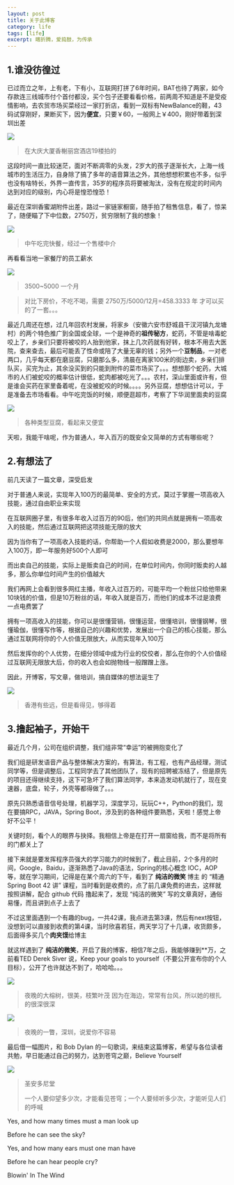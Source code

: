 ```yaml
---
layout: post
title: 关于此博客
category: life
tags: [life]
excerpt: 瞎折腾，爱捣鼓，为传承
---
```


## 1.谁没彷徨过

已过而立之年，上有老，下有小，互联网打拼了6年时间，BAT也待了两家，如今存款连三线城市付个首付都没，买个包子还要看看价格，前两周不知道是不是受疫情影响，去农贸市场买菜经过一家打折店，看到一双标有NewBalance的鞋，43码试穿刚好，果断买下，因为**便宜**，只要￥60，一般网上￥400，刚好带着到深圳出差

![](/assets/images/2020/life/newbalance01.JPG)
>在大庆大厦香榭丽宫酒店19楼拍的

这段时间一直比较迷茫，面对不断凋零的头发，2岁大的孩子逐渐长大，上海一线城市的生活压力，自身除了搞了多年的语音算法之外，其他想想积累也不多，似乎也没有啥特长，外界一直传言，35岁的程序员将要被淘汰，没有在规定的时间内达到对应的级别，内心将是惶恐惶恐！

最近在深圳香蜜湖附件出差，路过一家链家橱窗，随手拍了租售信息，看了，惊呆了，随便瞄了下中位数，2750万，贫穷限制了我的想象！

![](/assets/images/2020/life/shenzhen02.JPG)
>中午吃完快餐，经过一个售楼中介

再看看当地一家餐厅的员工薪水

![](/assets/images/2020/life/shenzhen03.JPG)
> 3500~5000 一个月

> 对比下房价，不吃不喝，需要 2750万/5000/12月=458.3333 年 才可以买的了一套。。。

最近几周还在想，过几年回农村发展，将家乡（安徽六安市舒城县干汊河镇九龙塘村）的两个特色推广到全国或全球，一个是神奇的**祖传秘方**，蛇药，不管是啥毒蛇咬上了，乡亲们只要将被咬的人抬到他家，抹上几次药就有好转，根本不用去大医院，查来查去，最后可能丢了性命或陪了大量无辜的钱；另外一个**豆制品**，一对老两口，几乎每天都在磨豆腐，只磨那么多，清晨在离家100米的街边卖，乡亲们排队买，买完为止，其余没买到的只能到附件的菜市场买了。。。想想那个蛇药，大城市的人们被蛇咬的概率估计很低，蛇肉都被吃光了。。。农村，深山里面或许有，但是谁会买药在家里备着呢，在没被蛇咬的时候。。。。另外豆腐，想想估计可以，于是准备去市场看看。中午吃完饭的时候，顺便逛超市，考察了下华润里面卖的豆腐

![](/assets/images/2020/life/doufu01.JPG)
>各种类型豆腐，看起来又便宜

天啦，我能干啥呢，作为普通人，年入百万的既安全又简单的方式有哪些呢？

## 2.有想法了

前几天读了一篇文章，深受启发

对于普通人来说，实现年入100万的最简单、安全的方式，莫过于掌握一项高收入技能，通过自由职业来实现

在互联网圈子里，有很多年收入过百万的90后，他们的共同点就是拥有一项高收入的技能，然后通过互联网把这项技能无限的放大

因为当你有了一项高收入技能的话，你帮助一个人假如收费是2000，那么要想年入100万，即一年服务好500个人即可

而出卖自己的技能，实际上是贩卖自己的时间，在单位时间内，你同时贩卖的人越多，那么你单位时间产生的价值越大

我们再网上会看到很多网红主播，年收入过百万的，可能平均一个粉丝只给他带来10块钱的价值，但是10万粉丝的话，年收入就是百万，而他们的成本不过是浪费一点电费罢了

拥有一项高收入的技能，你可以是很懂营销，很懂运营，很懂培训，很懂钢琴，很懂瑜伽，很懂写作等，根据自己的兴趣和优势，发展出一个自己的核心技能，那么通过互联网将你的个人价值无限放大，从而实现年入100万

然后发挥你的个人优势，在细分领域中成为行业的佼佼者，那么在你的个人价值经过互联网无限放大后，你的收入也会如抛物线一般蹭蹭上涨。

因此，开博客，写文章，做培训，搞自媒体的想法诞生了

![](/assets/images/2020/life/xiangxieligong01.JPG)
>香港有些远，但是看得见，够得着

## 3.撸起袖子，开始干

最近几个月，公司在组织调整，我们组非常“幸运”的被拥抱变化了

我们组是研发语音产品与整体解决方案的，有算法，有工程，也有产品经理，测试同学等，但是调整后，工程同学去了其他团队了，现有的招聘被冻结了，但是原先的项目还得继续支持，这下可急坏了我们算法同学，本来造发动机就行了，现在变速器，底盘，轮子，外壳等都得做了。。。

原先只熟悉语音信号处理，机器学习，深度学习，玩玩C++，Python的我们，现在要搞RPC，JAVA，Spring  Boot，涉及到的各种组件要熟悉，天啦！感觉上帝好不公平！

关键时刻，看个人的眼界与抉择。我相信上帝是在打开一扇窗给我，而不是将所有的门都关上了

接下来就是要发挥程序员强大的学习能力的时候到了，截止目前，2个多月的时间，Google，Baidu，逐渐熟悉了Java的语法，Spring的核心概念 IOC，AOP等，就在学习期间，记得是在某个周六的下午，看到了 **纯洁的微笑** 博主 的 “精通 Spring Boot 42 讲” 课程，当时看到是收费的，点了前几课免费的进去，这样就按照讲解，配合 github 代码 撸起来了，发现 “纯洁的微笑” 写的文章真好，通俗易懂，而且讲到点子上去了

不过这里面遇到一个有趣的bug，一共42课，我点进去第3课，然后有next按钮，没想到可以直接到收费的第4课，当时欣喜若狂，两天学习了十几课，收货颇多，后面得多买几个**肉夹馍**给博主

就这样遇到了 **纯洁的微笑**，开启了我的博客，相信7年之后，我能够赚到\*\*万，之前看TED Derek Siver 说，Keep your goals to yourself（不要公开宣布你的个人目标），公开了也许就达不到了，哈哈哈。。。

![](/assets/images/2020/life/rongshu01.JPG)
>夜晚的大榕树，很美，枝繁叶茂
>因为在海边，常常有台风，所以她的根扎的很深很深

![](/assets/images/2020/life/shenzhen01.JPG)
>夜晚的一瞥，深圳，说爱你不容易

最后借一幅图片，和 Bob Dylan 的一句歌词，来结束这篇博客，希望与各位读者共勉，早日能通过自己的努力，达到苍穹之巅，Believe Yourself

![](/assets/images/2020/life/jiaotang01.JPG)
>圣安多尼堂
>
>一个人要仰望多少次，才能看见苍穹；一个人要倾听多少次，才能听见人们的呼喊

Yes, and how many times must a man look up

Before he can see the sky?

Yes, and how many ears must one man have 

Before he can hear people cry?

Blowin' In The Wind
